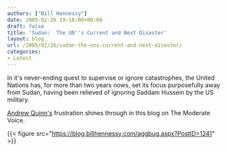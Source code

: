 ```yaml
---
authors: ["Bill Hennessy"]
date: 2005-02-26 19:18:00+00:00
draft: false
title: 'Sudan:  The UN''s Current and Next Disaster'
layout: blog
url: /2005/02/26/sudan-the-uns-current-and-next-disaster/
categories:
- Latest
---
```


In it's never-ending quest to supervise or ignore catastrophes, the United Nations has, for more than two years nows, set its focus purposefully away from Sudan, having been relieved of ignoring Saddam Hussein by the US military.




[Andrew Quinn's](https://www.themoderatevoice.com/posts/1109385980.shtml) frustration shines through in this blog on The Moderate Voice. 

{{< figure src="https://blog.billhennessy.com/aggbug.aspx?PostID=1241" >}}

